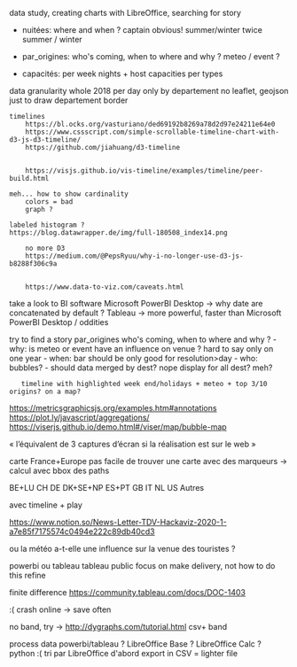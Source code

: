 data study, creating charts with LibreOffice, searching for story

- nuitées: where and when ?
    captain obvious!
    summer/winter
    twice summer / winter

- par_origines: who's coming, when to where and why ? meteo / event ?

- capacités: per week nights + host capacities per types

data granularity
    whole 2018 per day
    only by departement
        no leaflet, geojson just to draw departement border


    timelines
        https://bl.ocks.org/vasturiano/ded69192b8269a78d2d97e24211e64e0
        https://www.cssscript.com/simple-scrollable-timeline-chart-with-d3-js-d3-timeline/
        https://github.com/jiahuang/d3-timeline


        https://visjs.github.io/vis-timeline/examples/timeline/peer-build.html

    meh... how to show cardinality
        colors = bad
        graph ?

    labeled histogram ?
    https://blog.datawrapper.de/img/full-180508_index14.png

        no more D3
        https://medium.com/@PepsRyuu/why-i-no-longer-use-d3-js-b8288f306c9a


        https://www.data-to-viz.com/caveats.html


take a look to BI software
    Microsoft PowerBI Desktop -> why date are concatenated by default ?
    Tableau -> more powerful, faster than Microsoft PowerBI Desktop / oddities

try to find a story
    par_origines who's coming, when to where and why ?
        - why: is meteo or event have an influence on venue ?  hard to say only on one year
        - when: bar should be only good for resolution>day
        - who: bubbles?
        - should data merged by dest? nope 
                      display for all dest? meh?

       timeline with highlighted week end/holidays + meteo + top 3/10 origins? on a map?                 


https://metricsgraphicsjs.org/examples.htm#annotations
https://plot.ly/javascript/aggregations/
https://viserjs.github.io/demo.html#/viser/map/bubble-map

 « l’équivalent de 3 captures d’écran si la réalisation est sur le web »

 carte France+Europe
    pas facile de trouver une carte avec des marqueurs -> calcul avec       bbox des paths

BE+LU
CH
DE
DK+SE+NP
ES+PT
GB
IT
NL
US
Autres

 avec timeline + play

https://www.notion.so/News-Letter-TDV-Hackaviz-2020-1-a7e85f7175574c0494e222c89db40cd3

ou la météo a-t-elle une influence sur la venue des touristes ?

powerbi ou tableau
tableau public
focus on make delivery, not how to do this
refine

finite difference
https://community.tableau.com/docs/DOC-1403

:( crash online  -> save often


no band, try ->
http://dygraphs.com/tutorial.html
csv+ band


process data
    powerbi/tableau ?
    LibreOffice Base ?
    LibreOffice Calc ?
    python :(
        tri par LibreOffice d'abord
        export in CSV = lighter file



